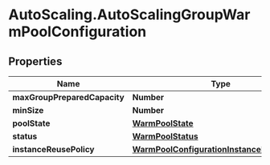 # AutoScaling.AutoScalingGroupWarmPoolConfiguration

## Properties

Name | Type | Description | Notes
------------ | ------------- | ------------- | -------------
**maxGroupPreparedCapacity** | **Number** |  | [optional] 
**minSize** | **Number** |  | [optional] 
**poolState** | [**WarmPoolState**](WarmPoolState.md) |  | [optional] 
**status** | [**WarmPoolStatus**](WarmPoolStatus.md) |  | [optional] 
**instanceReusePolicy** | [**WarmPoolConfigurationInstanceReusePolicy**](WarmPoolConfigurationInstanceReusePolicy.md) |  | [optional] 


